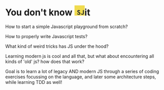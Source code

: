# You don't know ![SJ](sj.png)it

How to start a simple Javascript playground from scratch?

How to properly write Javascript tests?

What kind of weird tricks has JS under the hood?

Learning modern js is cool and all that, but what about encountering all
kinds of 'old' js? how does that work?

Goal is to learn a lot of legacy AND modern JS through a series of
coding exercises focussing on the language, and later some architecture
steps, while learning TDD as well!


